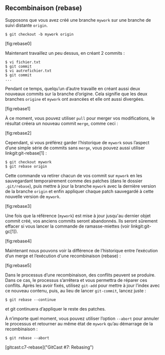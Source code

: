 ## Recombinaison (rebase) ##

Supposons que vous avez créé une branche `mywork` sur une branche
de suivi distante `origin`.

    $ git checkout -b mywork origin

[fig:rebase0]

Maintenant travaillez un peu dessus, en créant 2 commits :

    $ vi fichier.txt
    $ git commit
    $ vi autrefichier.txt
    $ git commit
    ...

Pendant ce temps, quelqu’un d’autre travaille en créant aussi deux nouveaux
commits sur la branche d’origine. Cela signifie que les deux branches
`origine` et `mywork` ont avancées et elle ont aussi divergées.

[fig:rebase1]

À ce moment, vous pouvez utiliser `pull` pour merger vos modifications,
le résultat créera un nouveau commit `merge`, comme ceci :

[fig:rebase2]

Cependant, si vous préférez garder l’historique de `mywork` sous
l’aspect d’une simple série de commits sans `merge`, vous pouvez aussi
utiliser linkgit:git-rebase[1] :

    $ git checkout mywork
    $ git rebase origin

Cette commande va retirer chacun de vos commit sur `mywork` en les
sauvegardant temporairement comme des patches (dans le dossier `.git/rebase`),
puis mettre à jour la branche `mywork` avec la dernière version de la
branche `origin` et enfin appliquer chaque patch sauvegardé à cette nouvelle
version de `mywork`.

[fig:rebase3]

Une fois que la référence (`mywork`) est mise à jour jusqu'au dernier objet
commit créé, vos anciens commits seront abandonnés. Ils seront sûrement
effacer si vous lancer la commande de ramasse-miettes (voir linkgit:git-gc[1]).

[fig:rebase4]

Maintenant nous pouvons voir la différence de l’historique entre l’exécution
d’un merge et l’exécution d'une recombinaison (rebase) :

[fig:rebase5]

Dans le processus d’une recombinaison, des conflits peuvent se produire.
Dans ce cas, le processus s’arrêtera et vous permettra de réparer ces conflits.
Après les avoir fixés, utilisez `git-add` pour mettre à jour l’index avec ce
nouveau contenu, puis, au lieu de lancer `git-commit`, lancez juste :

    $ git rebase --continue

et git continuera d’appliquer le reste des patches.

À n’importe quel moment, vous pouvez utiliser l’option `--abort` pour
annuler le processus et retourner au même état de `mywork` qu’au
démarrage de la recombinaison :

    $ git rebase --abort


[gitcast:c7-rebase]("GitCast #7: Rebasing")
